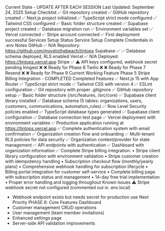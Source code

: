 Current State - UPDATE AFTER EACH SESSION
Last Updated: September 24, 2025
Setup Checklist
✅ Git repository created
✅ GitHub repository created
✅ Next.js project initialized
✅ TypeScript strict mode configured
✅ Tailwind CSS configured
✅ Basic folder structure created
✅ Supabase project created
✅ Database migration run
✅ Environment variables set
✅ Vercel connected
✅ Stripe account connected
✅ First deployment successful
Services Setup Status
Service	Setup Complete	Credentials in .env	Notes
GitHub	✅	N/A	Repository: https://github.com/movetothebeach/tintops
Supabase	✅	✅	Database schema deployed, RLS enabled
Vercel	✅	N/A	Deployed: https://tintops.vercel.app
Stripe	✅	⚠️	API keys configured, webhook secret pending
Inngest	❌	❌	Ready for Phase 8
Twilio	❌	❌	Ready for Phase 7
Resend	❌	❌	Ready for Phase 9
Current Working Feature
Phase 5 Stripe Billing Integration - COMPLETED
Completed Features
✅ Next.js 15 with App Router
✅ TypeScript strict mode
✅ Tailwind CSS with version 4
✅ ESLint configuration
✅ Git repository with proper .gitignore
✅ GitHub repository setup
✅ Basic folder structure (/src/features, /src/core)
✅ Supabase client library installed
✅ Database schema (5 tables: organizations, users, customers, communications, automation_rules)
✅ Row Level Security policies enabled
✅ TypeScript database types generated
✅ Supabase client configuration
✅ Database connection test page
✅ Vercel deployment with environment variables
✅ Production application running at https://tintops.vercel.app
✅ Complete authentication system with email confirmation
✅ Organization creation flow and onboarding
✅ Multi-tenant RLS policies for data security
✅ Organization context/provider for state management
✅ API endpoints with authentication
✅ Dashboard with organization information
✅ Complete Stripe billing integration:
  • Stripe client library configuration with environment validation
  • Stripe customer creation with idempotency handling
  • Subscription checkout flow (monthly/yearly plans)
  • Comprehensive webhook handling for subscription lifecycle
  • Billing portal integration for customer self-service
  • Complete billing page with subscription status and management
  • 14-day free trial implementation
  • Proper error handling and logging throughout
Known Issues
⚠️ Stripe webhook secret not configured (commented out in .env.local)
- Webhook endpoint exists but needs secret for production use
Next Priority
PHASE 6: Core Features Dashboard
- Customer management CRUD operations
- User management (team member invitations)
- Enhanced settings page
- Server-side API validation improvements